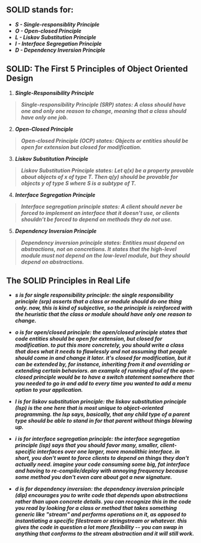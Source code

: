 ## SOLID stands for:

- ***S - Single-responsiblity Principle***
- ***O - Open-closed Principle***
- ***L - Liskov Substitution Principle***
- ***I - Interface Segregation Principle***
- ***D - Dependency Inversion Principle***

## SOLID: The First 5 Principles of Object Oriented Design
1. ***Single-Responsibility Principle***

> ***Single-responsibility Principle (SRP) states:  A class should have one and only one reason to change, meaning that a class should have only one job.***

2. ***Open-Closed Principle***

> ***Open-closed Principle (OCP) states: Objects or entities should be open for extension but closed for modification.***

3. ***Liskov Substitution Principle***

> ***Liskov Substitution Principle states: Let q(x) be a property provable about objects of x of type T. Then q(y) should be provable for objects y of type S where S is a subtype of T.***

4. ***Interface Segregation Principle***

> ***Interface segregation principle states: A client should never be forced to implement an interface that it doesn’t use, or clients shouldn’t be forced to depend on methods they do not use.***

5. ***Dependency Inversion Principle***

> ***Dependency inversion principle states: Entities must depend on abstractions, not on concretions. It states that the high-level module must not depend on the low-level module, but they should depend on abstractions.***

## The SOLID Principles in Real Life

- ***s is for single responsibility principle: the single responsibility principle (srp) asserts that a class or module should do one thing only. now, this is kind of subjective, so the principle is reinforced with the heuristic that the class or module should have only one reason to change.***

- ***o is for open/closed principle: the open/closed principle states that code entities should be open for extension, but closed for modification. to put this more concretely, you should write a class that does what it needs to flawlessly and not assuming that people should come in and change it later. it's closed for modification, but it can be extended by, for instance, inheriting from it and overriding or extending certain behaviors. an example of running afoul of the open-closed principle would be to have a switch statement somewhere that you needed to go in and add to every time you wanted to add a menu option to your application.***

- ***l is for liskov substitution principle: the liskov substitution principle (lsp) is the one here that is most unique to object-oriented programming. the lsp says, basically, that any child type of a parent type should be able to stand in for that parent without things blowing up.***

- ***i is for interface segregation principle: the interface segregation principle (isp) says that you should favor many, smaller, client-specific interfaces over one larger, more monolithic interface. in short, you don't want to force clients to depend on things they don't actually need. imagine your code consuming some big, fat interface and having to re-compile/deploy with annoying frequency because some method you don't even care about got a new signature.***

- ***d is for dependency inversion: the dependency inversion principle (dip) encourages you to write code that depends upon abstractions rather than upon concrete details. you can recognize this in the code you read by looking for a class or method that takes something generic like "stream" and performs operations on it, as opposed to instantiating a specific filestream or stringstream or whatever. this gives the code in question a lot more flexibility -- you can swap in anything that conforms to the stream abstraction and it will still work.*** 


